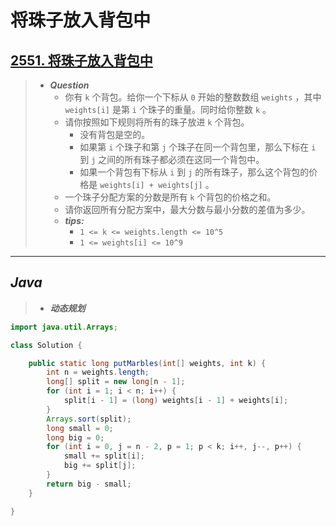 # 将珠子放入背包中

## [2551. 将珠子放入背包中](https://leetcode.cn/problems/put-marbles-in-bags/)

> - ***Question***
>   - 你有 `k` 个背包。给你一个下标从 `0` 开始的整数数组 `weights` ，其中 `weights[i]` 是第 `i` 个珠子的重量。同时给你整数 `k` 。
>   - 请你按照如下规则将所有的珠子放进 `k` 个背包。
>     - 没有背包是空的。
>     - 如果第 `i` 个珠子和第 `j` 个珠子在同一个背包里，那么下标在 `i` 到 `j` 之间的所有珠子都必须在这同一个背包中。
>     - 如果一个背包有下标从 `i` 到 `j` 的所有珠子，那么这个背包的价格是 `weights[i] + weights[j]` 。
>   - 一个珠子分配方案的分数是所有 `k` 个背包的价格之和。
>   - 请你返回所有分配方案中，最大分数与最小分数的差值为多少。
>   - ***tips:***
>     - `1 <= k <= weights.length <= 10^5`
>     - `1 <= weights[i] <= 10^9`

---

## *Java*

> - ***动态规划***

```java
import java.util.Arrays;

class Solution {

    public static long putMarbles(int[] weights, int k) {
        int n = weights.length;
        long[] split = new long[n - 1];
        for (int i = 1; i < n; i++) {
            split[i - 1] = (long) weights[i - 1] + weights[i];
        }
        Arrays.sort(split);
        long small = 0;
        long big = 0;
        for (int i = 0, j = n - 2, p = 1; p < k; i++, j--, p++) {
            small += split[i];
            big += split[j];
        }
        return big - small;
    }

}
```
